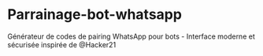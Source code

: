 # Parrainage-bot-whatsapp
Générateur de codes de pairing WhatsApp pour bots - Interface moderne et sécurisée inspirée de @Hacker21

